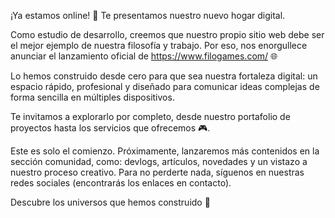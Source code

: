 ¡Ya estamos online! 🚀 Te presentamos nuestro nuevo hogar digital.

Como estudio de desarrollo, creemos que nuestro propio sitio web debe ser el mejor ejemplo de nuestra filosofía y trabajo. Por eso, nos enorgullece anunciar el lanzamiento oficial de https://www.filogames.com/ 🌐 

Lo hemos construido desde cero para que sea nuestra fortaleza digital: un espacio rápido, profesional y diseñado para comunicar ideas complejas de forma sencilla en múltiples dispositivos.

Te invitamos a explorarlo por completo, desde nuestro portafolio de proyectos hasta los servicios que ofrecemos 🎮.

Este es solo el comienzo. Próximamente, lanzaremos más contenidos en la sección comunidad, como: devlogs, artículos, novedades y un vistazo a nuestro proceso creativo. Para no perderte nada, síguenos en nuestras redes sociales (encontrarás los enlaces en contacto).

Descubre los universos que hemos construido 🙂